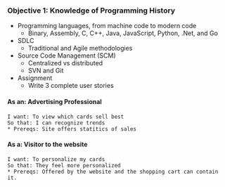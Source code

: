 ### Objective 1: Knowledge of Programming History

- Programming languages, from machine code to modern code
  * Binary, Assembly, C, C++, Java, JavaScript, Python, .Net, and Go
- SDLC 
  * Traditional and Agile methodologies
- Source Code Management (SCM)
  * Centralized vs distributed
  * SVN and Git
- Assignment
  * Write 3 complete user stories
  
#### As an: Advertising Professional
	I want: To view which cards sell best
	So that: I can recognize trends
	* Prereqs: Site offers statitics of sales
	
#### As a: Visitor to the website
	I want: To personalize my cards
	So that: They feel more personalized
	* Prereqs: Offered by the website and the shopping cart can contain it.